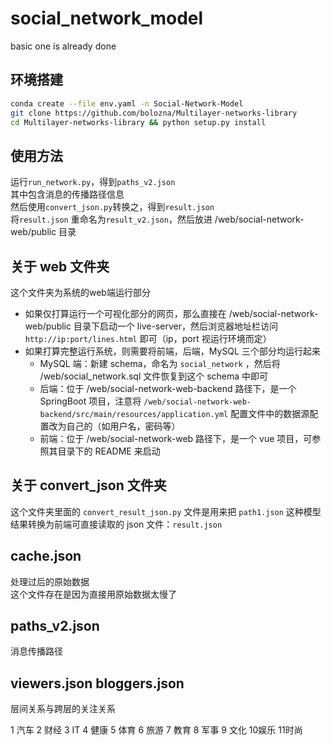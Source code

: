 # social_network_model

basic one is already done

## 环境搭建
```sh
conda create --file env.yaml -n Social-Network-Model
git clone https://github.com/bolozna/Multilayer-networks-library
cd Multilayer-networks-library && python setup.py install
```

## 使用方法
运行`run_network.py`，得到`paths_v2.json`  
其中包含消息的传播路径信息  
然后使用`convert_json.py`转换之，得到`result.json`  
将`result.json` 重命名为`result_v2.json`，然后放进 /web/social-network-web/public 目录

## 关于 web 文件夹

这个文件夹为系统的web端运行部分

- 如果仅打算运行一个可视化部分的网页，那么直接在 /web/social-network-web/public 目录下启动一个 live-server，然后浏览器地址栏访问  `http://ip:port/lines.html`  即可（ip，port 视运行环境而定）
- 如果打算完整运行系统，则需要将前端，后端，MySQL 三个部分均运行起来
  - MySQL 端：新建 schema，命名为 `social_network` ，然后将 /web/social_network.sql 文件恢复到这个 schema 中即可
  - 后端：位于 /web/social-network-web-backend 路径下，是一个 SpringBoot 项目，注意将 `/web/social-network-web-backend/src/main/resources/application.yml`  配置文件中的数据源配置改为自己的（如用户名，密码等）
  - 前端：位于 /web/social-network-web 路径下，是一个 vue 项目，可参照其目录下的 README 来启动

## 关于 convert_json 文件夹

这个文件夹里面的 `convert_result_json.py` 文件是用来把 `path1.json` 这种模型结果转换为前端可直接读取的 json 文件：`result.json`

## cache.json

处理过后的原始数据  
这个文件存在是因为直接用原始数据太慢了

## paths_v2.json

消息传播路径

## viewers.json bloggers.json

层间关系与跨层的关注关系


1 汽车
2 财经
3 IT
4 健康
5 体育
6 旅游
7 教育
8 军事
9 文化
10娱乐
11时尚
